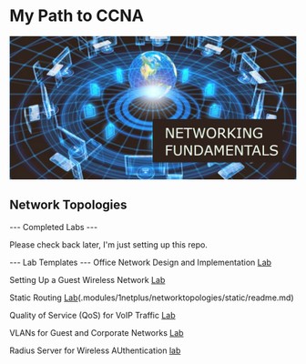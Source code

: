 # My Path to CCNA

![My App](./app.png)

## Network Topologies

--- Completed Labs ---

Please check back later, I'm just setting up this repo. 

--- Lab Templates ---
Office Network Design and Implementation [Lab](.modules/1netplus/networktopologies/office/readme.md)

Setting Up a Guest Wireless Network [Lab](.modules/1netplus/networktopologies/guest/readme.md)

Static Routing [Lab]()(.modules/1netplus/networktopologies/static/readme.md)

Quality of Service (QoS) for VoIP Traffic [Lab]((.modules/1netplus/networktopologies/quality/readme.md))

VLANs for Guest and Corporate Networks [Lab]((.modules/1netplus/networktopologies/vlans/readme.md))

Radius Server for Wireless AUthentication [lab](.modules/1netplus/networktopologies/radius/readme.md)
